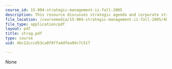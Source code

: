 ```yaml
---
course_id: 15-904-strategic-management-ii-fall-2005
description: This resource discusses strategic agenda and corporate strategic thrusrs.
file_location: /coursemedia/15-904-strategic-management-ii-fall-2005/4bc12cccd53ca8f8ffa4dfea9dc7c517_strag.pdf
file_type: application/pdf
layout: pdf
title: strag.pdf
type: course
uid: 4bc12cccd53ca8f8ffa4dfea9dc7c517

---
```

None